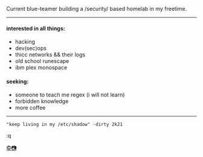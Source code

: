 Current blue-teamer building a /security/ based homelab in my freetime. 

---


#### interested in all things: 
- hacking
- dev(sec)ops 
- thicc networks && their logs 
- old school runescape
- ibm plex monospace


#### seeking:
- someone to teach me regex (i will not learn)
- forbidden knowledge
- more coffee

---
`"keep living in my /etc/shadow" -dirty 2k21` 


:q




[©️:camera:](https://ko-fi.com/maicakes)

<!--
**gunSec/gunSec** is a ✨ _special_ ✨ repository because its `README.md` (this file) appears on your GitHub profile.

Here are some ideas to get you started:

- 🔭 I’m currently working on ...
- 🌱 I’m currently learning ...
- 👯 I’m looking to collaborate on ...
- 🤔 I’m looking for help with ...
- 💬 Ask me about ...
- 📫 How to reach me: ...
- 😄 Pronouns: ...
- ⚡ Fun fact: ...
-->

